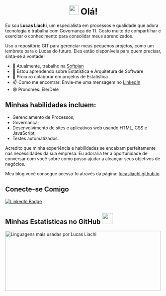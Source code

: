 <h1 align="center">
  <img src="https://raw.githubusercontent.com/MartinHeinz/MartinHeinz/master/wave.gif" width="30px"> Olá!
</h1>

Eu sou **Lucas Liachi**, um especialista em processos e qualidade que adora tecnologia e trabalha com Governança de TI. Gosto muito de compartilhar e exercitar o conhecimento para consolidar meus aprendizados.

Uso o repositório GIT para gerenciar meus pequenos projetos, como um lembrete para o Lucas do futuro. Eles estão disponíveis para quem precisar, sinta-se à vontade!

- 🔭 Atualmente, trabalho na [Softplan](https://www.softplan.com.br/)
- 🌱 Estou aprendendo sobre Estatística e Arquitetura de Software
- 👯 Procuro colaborar em projetos de Estatística
- 📫 Como me encontrar: Envie-me uma mensagem no [LinkedIn](https://linkedin.com/in/lucasliachi)
- 😄 Pronomes: Ele/Dele

## Minhas habilidades incluem:

- Gerenciamento de Processos;
- Governança;
- Desenvolvimento de sites e aplicativos web usando HTML, CSS e JavaScript;
- Testes automatizados.

Acredito que minha experiência e habilidades se encaixam perfeitamente nas necessidades da sua empresa. Eu adoraria ter a oportunidade de conversar com você sobre como posso ajudar a alcançar seus objetivos de negócios.

Meu blog você consegue acessa-lo através da página: [lucasliachi.github.io](https://lucasliachi.github.io/lucasliachi/)

## Conecte-se Comigo

[![LinkedIn Badge](https://img.shields.io/badge/-Lucas%20Liachi%20-blue?style=plastic&labelColor=blue&logo=LinkedIn&link=https://linkedin.com/in/lucasliachi)](https://linkedin.com/in/lucasliachi)

## Minhas Estatísticas no GitHub <img src="https://i.pinimg.com/originals/65/c4/f4/65c4f452571be1261e9c623f7da488ac.gif" width="35px">

<img align="center" src="https://github-readme-stats.vercel.app/api/top-langs?username=lucasliachi&langs_count=10&show_icons=true&locale=en&layout=compact&theme=light" alt="Linguagens mais usadas por Lucas Liachi" height="192px" width="500px"/>

